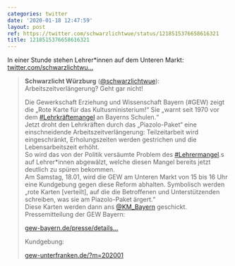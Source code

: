 ```yaml
---
categories: twitter
date: '2020-01-18 12:47:59'
layout: post
ref: https://twitter.com/schwarzlichtwue/status/1218515376658616321
title: 1218515376658616321
---
```

In einer Stunde stehen Lehrer\*innen auf dem Unteren Markt: [twitter.com/schwarzlichtwu…](https://twitter.com/schwarzlichtwue/status/1217783379162271744)
> <b>Schwarzlicht Würzburg</b> ([@schwarzlichtwue](https://twitter.com/schwarzlichtwue)):  
>Arbeitszeitverlängerung? Geht gar nicht!  
>  
>  
>  
>Die Gewerkschaft Erziehung und Wissenschaft Bayern (#GEW) zeigt die „Rote Karte für das Kultusministerium!“ Sie „warnt seit 1970 vor dem [#Lehrkräftemangel](/t/lehrkräftemangel) an Bayerns Schulen.“  
>Jetzt droht den Lehrkräften durch das „Piazolo-Paket“ eine einschneidende Arbeitszeitverlängerung: Teilzeitarbeit wird eingeschränkt, Erholungszeiten werden gestrichen und die Lebensarbeitszeit erhöht.  
>So wird das von der Politik versäumte Problem des [#Lehrermangel](/t/lehrermangel).s auf Lehrer\*innen abgewälzt, welche diesen Mangel bereits jetzt deutlich zu spüren bekommen.  
>Am Samstag, 18.01, wird die GEW am Unteren Markt von 15 bis 16 Uhr eine Kundgebung gegen diese Reform abhalten. Symbolisch werden „rote Karten [verteilt], auf die die Betroffenen und Unterstützenden schreiben, was sie am Piazolo-Paket ärgert.“  
>Diese Karten werden dann ans [@KM_Bayern](https://twitter.com/KM_Bayern) geschickt.  
>Pressemitteilung der GEW Bayern:  
>  
>[gew-bayern.de/presse/details…](https://www.gew-bayern.de/presse/detailseite/neuigkeiten/gew-weist-piazolo-paket-vehement-zurueck/)  
>  
>  
>  
>Kundgebung:  
>  
>[gew-unterfranken.de/?m=202001](https://gew-unterfranken.de/?m=202001)  

